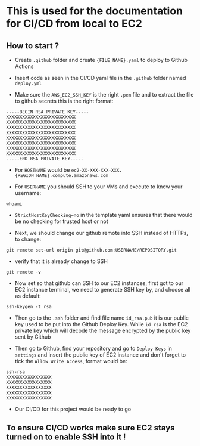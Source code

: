 # This is used for the documentation for CI/CD from local to EC2

## How to start ?

- Create `.github` folder and create `{FILE_NAME}.yaml` to deploy to Github Actions

- Insert code as seen in the CI/CD yaml file in the `.github` folder named `deploy.yml`

- Make sure the `AWS_EC2_SSH_KEY` is the right `.pem` file and to extract the file to github secrets this is the right format:
```
-----BEGIN RSA PRIVATE KEY-----
XXXXXXXXXXXXXXXXXXXXXXXXXX
XXXXXXXXXXXXXXXXXXXXXXXXXX
XXXXXXXXXXXXXXXXXXXXXXXXXX
XXXXXXXXXXXXXXXXXXXXXXXXXX
XXXXXXXXXXXXXXXXXXXXXXXXXX
XXXXXXXXXXXXXXXXXXXXXXXXXX
XXXXXXXXXXXXXXXXXXXXXXXXXX
XXXXXXXXXXXXXXXXXXXXXXXXXX
-----END RSA PRIVATE KEY-----  
```

- For `HOSTNAME` would be `ec2-XX-XXX-XXX-XXX.{REGION_NAME}.compute.amazonaws.com`

- For `USERNAME` you should SSH to your VMs and execute to know your username:
```
whoami
```

- `StrictHostKeyChecking=no` in the template yaml ensures that there would be no checking for trusted host or not

- Next, we should change our github remote into SSH instead of HTTPs, to change:
```
git remote set-url origin git@github.com:USERNAME/REPOSITORY.git
```

- verify that it is already change to SSH
```
git remote -v
```

- Now set so that github can SSH to our EC2 instances, first got to our EC2 instance terminal, we need to generate SSH key by, and choose all as default:
```
ssh-keygen -t rsa
```

- Then go to the `.ssh` folder and find file name `id_rsa.pub` it is our public key used to be put into the Github Deploy Key. While `id_rsa` is the EC2 private key which will decode the message encrypted by the public key sent by Github

- Then go to Github, find your repository and go to `Deploy Keys` in `settings` and insert the public key of EC2 instance and don't forget to tick the `Allow Write Access`, format would be:
```
ssh-rsa
XXXXXXXXXXXXXXXXX
XXXXXXXXXXXXXXXXX
XXXXXXXXXXXXXXXXX
XXXXXXXXXXXXXXXXX
XXXXXXXXXXXXXXXXX
```

- Our CI/CD for this project would be ready to go

## To ensure CI/CD works make sure EC2 stays turned on to enable SSH into it !